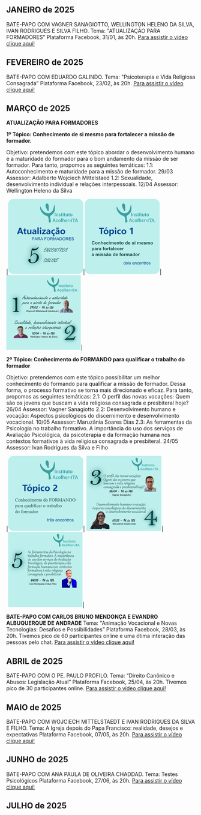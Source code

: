 ## JANEIRO de 2025

BATE-PAPO COM VAGNER SANAGIOTTO, WELLINGTON HELENO DA SILVA, IVAN RODRIGUES E SILVA FILHO. 
Tema: "ATUALIZAÇÃO PARA FORMADORES”
Plataforma Facebook, 31/01, às 20h. 
[Para assistir o vídeo clique aqui!]( https://youtu.be/aDJgo9VjbX0)

## FEVEREIRO de 2025

BATE-PAPO COM EDUARDO GALINDO. 
Tema: "Psicoterapia e Vida Religiosa Consagrada”
Plataforma Facebook, 23/02, às 20h. 
[Para assistir o vídeo clique aqui!](https://youtu.be/wf9C55-whPs)

## MARÇO de 2025

**ATUALIZAÇÃO PARA FORMADORES** 

**1º Tópico: Conhecimento de si mesmo para fortalecer a missão de formador.**
 
Objetivo: pretendemos com este tópico abordar o desenvolvimento humano e a maturidade do formador para o bom andamento da missão de ser formador. Para tanto, propomos as seguintes temáticas:
1.1: Autoconhecimento e maturidade para a missão de formador. 
      29/03 Assessor: Adalberto Wojciech Mittelstaed
1.2: Sexualidade, desenvolvimento individual e relações interpessoais.
      12/04 Assessor: Wellington Heleno da Silva 

|![](/img/atv-2025-03-29.png)|![](/img/atv-2025-03-29a.png)|![](/img/atv-2025-03-29b.png)|

**2º Tópico: Conhecimento do FORMANDO para qualificar o trabalho do formador**

Objetivo: pretendemos com este tópico possibilitar um melhor conhecimento do formando para qualificar a missão de formador. Dessa forma, o processo formativo se torna mais direcionado e eficaz. Para tanto, propomos as seguintes temáticas:
2.1: O perfil das novas vocações: Quem são os jovens que buscam a vida religiosa consagrada e presbiteral hoje?
      26/04 Assessor: Vagner Sanagiotto
2.2: Desenvolvimento humano e vocação: Aspectos psicológicos do discernimento e desenvolvimento vocacional.
      10/05 Assessor: Maruzânia Soares Dias
2.3: As ferramentas da Psicologia no trabalho formativo. A importância do uso dos serviços de Avaliação Psicológica, da psicoterapia e da formação humana nos contextos formativos à vida religiosa consagrada e presbiteral.
      24/05 Assessor: Ivan Rodrigues da Silva e Filho

|![](/img/atv-2025-03-29c.png)|![](/img/atv-2025-03-29d.png)|![](/img/atv-2025-03-29e.png)|


**BATE-PAPO COM CARLOS BRUNO MENDONÇA E EVANDRO ALBUQUERQUE DE ANDRADE** 
Tema: "Animação Vocacional e Novas Tecnologias: Desafios e Possibilidades”
Plataforma Facebook, 28/03, às 20h. Tivemos pico de 60 participantes online e uma ótima interação das pessoas pelo chat.
[Para assistir o vídeo clique aqui!](https://youtu.be/itBmCc_rJHs)

## ABRIL de 2025

BATE-PAPO COM O PE. PAULO PROFILO. 
Tema: “Direito Canônico e Abusos: Legislação Atual”
Plataforma Facebook, 25/04, às 20h. Tivemos pico de 30 participantes online.
[Para assistir o vídeo clique aqui!]( https://youtu.be/OqyRgcVu_zA)

## MAIO de 2025

BATE-PAPO COM WOJCIECH MITTELSTAEDT E IVAN RODRIGUES DA SILVA E FILHO. 
Tema: A Igreja depois do Papa Francisco: realidade, desejos e expectativas
Plataforma Facebook, 07/05, às 20h. 
[Para assistir o vídeo clique aqui!]( https://youtu.be/f4kMWR7MAc0)

## JUNHO de 2025

BATE-PAPO COM ANA PAULA DE OLIVEIRA CHADDAD. 
Tema: Testes Psicológicos
Plataforma Facebook, 27/06, às 20h. 
[Para assistir o vídeo clique aqui!]( https://youtu.be/PlSuPgAWKIg)


## JULHO de 2025
